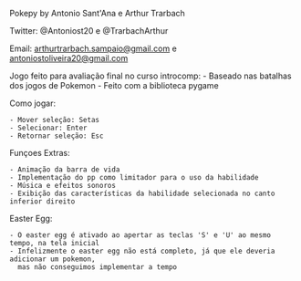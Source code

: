 Pokepy by Antonio Sant'Ana e Arthur Trarbach

Twitter: @Antoniost20 e @TrarbachArthur

Email: arthurtrarbach.sampaio@gmail.com e antoniostoliveira20@gmail.com

Jogo feito para avaliação final no curso introcomp: 
	- Baseado nas batalhas dos jogos de Pokemon
	- Feito com a biblioteca pygame


Como jogar:

	- Mover seleção: Setas
	- Selecionar: Enter
	- Retornar seleção: Esc

Funçoes Extras: 
	
	- Animação da barra de vida
	- Implementação do pp como limitador para o uso da habilidade
	- Música e efeitos sonoros
	- Exibição das características da habilidade selecionada no canto inferior direito
	

Easter Egg:

	- O easter egg é ativado ao apertar as teclas 'S' e 'U' ao mesmo tempo, na tela inicial
	- Infelizmente o easter egg não está completo, já que ele deveria adicionar um pokemon, 
	  mas não conseguimos implementar a tempo
